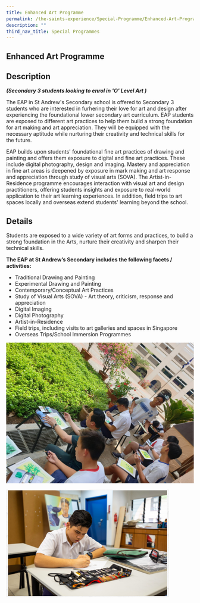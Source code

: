 ```yaml
---
title: Enhanced Art Programme
permalink: /the-saints-experience/Special-Programme/Enhanced-Art-Programme/
description: ""
third_nav_title: Special Programmes
---
```

## Enhanced Art Programme

Description
-----------

**_(Secondary 3 students looking to enrol in 'O' Level Art )_**

The EAP in St Andrew's Secondary school is offered to Secondary 3 students who are interested in furhering their love for art and design after experiencing the foundational lower secondary art curriculum. EAP students are exposed to different art practices to help them build a strong foundation for art making and art appreciation. They will be equipped with the necessary aptitude while nurturing their creativity and technical skills for the future. 

  

EAP builds upon students' foundational fine art practices of drawing and painting and offers them exposure to digital and fine art practices. These include digital photography, design and imaging. Mastery and appreciation in fine art areas is deepened by exposure in mark making and art response and appreciation through study of visual arts (SOVA). The Artist-in-Residence programme encourages interaction with visual art and design practitioners, offering students insights and exposure to real-world application to their art learning experiences. In addition, field trips to art spaces locally and overseas extend students' learning beyond the school. 

  

Details
-------

Students are exposed to a wide variety of art forms and practices, to build a strong foundation in the Arts, nurture their creativity and sharpen their technical skills.

  
**The EAP at St Andrew’s Secondary includes the following facets / activities:**  

*   Traditional Drawing and Painting
*   Experimental Drawing and Painting
*   Contemporary/Conceptual Art Practices
*   Study of Visual Arts (SOVA) - Art theory, criticism, response and appreciation
*   Digital Imaging 
*   Digital Photography
*   Artist-in-Residence
*   Field trips, including visits to art galleries and spaces in Singapore
*   Overseas Trips/School Immersion Programmes

![](/images/SP_EAP1.jpeg)

![](/images/SP_EAP2.png)